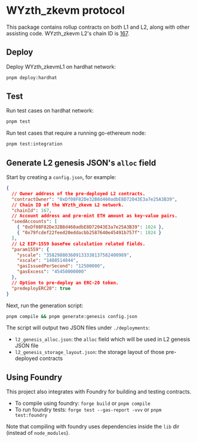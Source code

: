 # WYzth_zkevm protocol

This package contains rollup contracts on both L1 and L2, along with other assisting code. WYzth_zkevm L2's chain ID is [167](https://github.com/ethereum-lists/chains/pull/1611).

## Deploy

Deploy WYzth_zkevmL1 on hardhat network:

```sh
pnpm deploy:hardhat
```

## Test

Run test cases on hardhat network:

```sh
pnpm test
```

Run test cases that require a running go-ethereum node:

```sh
pnpm test:integration
```

## Generate L2 genesis JSON's `alloc` field

Start by creating a `config.json`, for example:

```json
{
  // Owner address of the pre-deployed L2 contracts.
  "contractOwner": "0xDf08F82De32B8d460adbE8D72043E3a7e25A3B39",
  // Chain ID of the WYzth_zkevm L2 network.
  "chainId": 167,
  // Account address and pre-mint ETH amount as key-value pairs.
  "seedAccounts": [
    { "0xDf08F82De32B8d460adbE8D72043E3a7e25A3B39": 1024 },
    { "0x79fcdef22feed20eddacbb2587640e45491b757f": 1024 }
  ],
  // L2 EIP-1559 baseFee calculation related fields.
  "param1559": {
    "yscale": "358298803609133338137582400989",
    "xscale": "1488514844",
    "gasIssuedPerSecond": "12500000",
    "gasExcess": "45450000000"
  },
  // Option to pre-deploy an ERC-20 token.
  "predeployERC20": true
}
```

Next, run the generation script:

```sh
pnpm compile && pnpm generate:genesis config.json
```

The script will output two JSON files under `./deployments`:

- `l2_genesis_alloc.json`: the `alloc` field which will be used in L2 genesis JSON file
- `l2_genesis_storage_layout.json`: the storage layout of those pre-deployed contracts

## Using Foundry

This project also integrates with Foundry for building and testing contracts.

- To compile using foundry: `forge build` or `pnpm compile`
- To run foundry tests: `forge test --gas-report -vvv` or `pnpm test:foundry`

Note that compiling with foundry uses dependencies inside the `lib` dir (instead of `node_modules`).
